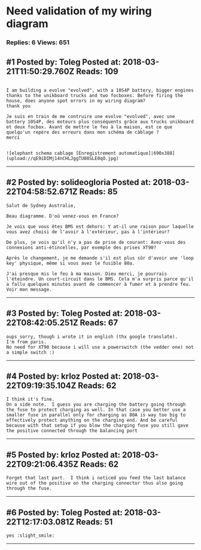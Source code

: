 # Need validation of my wiring diagram

### Replies: 6 Views: 651

## \#1 Posted by: Toleg Posted at: 2018-03-21T11:50:29.760Z Reads: 109

```

I am building a evolve "evolved", with a 10S4P battery, bigger engines thanks to the unikboard trucks and two focboxes. Before firing the house, does anyone spot errors in my wiring diagram?
thank you

Je suis en train de me contruire une evolve "evolved", avec une battery 10S4P, des moteurs plus conséquents grâce aux trucks unikboard et deux focbox. Avant de mettre le feu à la maison, est ce que quelqu'un repére des erreurs dans mon schéma de câblage ?
merci


![elephant schema cablage [Enregistrement automatique]|690x388](upload://qE9iDIMj14nCHLJggTU08SLE0qO.jpg)
```

---
## \#2 Posted by: solideogloria Posted at: 2018-03-22T04:58:52.671Z Reads: 85

```
Salut de Sydney Australie,

Beau diagramme. D'où venez-vous en France?

Je vois que vous êtes BMS est dehors: Y at-il une raison pour laquelle vous avez choisi de l'avoir à l'extérieur, pas à l'intérieur?

De plus, je vois qu'il n'y a pas de prise de courant: Avez-vous des connexions anti-étincelles, par exemple des prises XT90?

Après le changement, je me demande s'il est plus sûr d'avoir une 'loop key' physique, même si vous avez le fusible 80a.

J'ai presque mis le feu à ma maison. Dieu merci, je pourrais l'éteindre. Un court-circuit dans le BMS. Cela m'a surpris parce qu'il a fallu quelques minutes avant de commencer à fumer et à prendre feu. Voir mon message.
```

---
## \#3 Posted by: Toleg Posted at: 2018-03-22T08:42:05.251Z Reads: 67

```
oups sorry, though i wrote it in english (thx google translate).
I'm from paris.
No need for XT90 because i will use a powerswitch (the vedder one) not a simple switch :)
```

---
## \#4 Posted by: krloz Posted at: 2018-03-22T09:19:35.104Z Reads: 62

```
I think it's fine.
On a side note.  I guess you are charging the battery going through the fuse to protect charging as well. In that case you better use a smaller fuse in parallel only for charging as 80A is way too big to effectively protect anything on the charging end. And be careful because with that setup if you blow the charging fuse you still gave the positive connected through the balancing port
```

---
## \#5 Posted by: krloz Posted at: 2018-03-22T09:21:06.435Z Reads: 62

```
Forget that last part.  I think i noticed you feed the last balance wire out of the positive on the charging connector thus also going through the fuse.
```

---
## \#6 Posted by: Toleg Posted at: 2018-03-22T12:17:03.081Z Reads: 51

```
yes :slight_smile:
```

---
